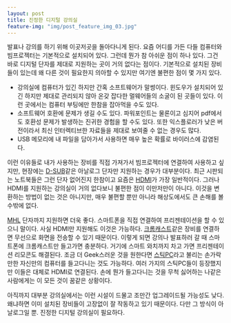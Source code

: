 ```yaml
---
layout: post
title: 진정한 디지털 강의실
feature-img: "img/post_feature_img_03.jpg"
---
```


발표나 강의를 하기 위해 이곳저곳을 돌아다니게 된다. 요즘 어디를 가든 다들 컴퓨터와 빔프로젝터는 기본적으로 설치되어 있다. 그런데 뭔가 참 아쉬운 점이 하나 있다. 그건 바로 디지털 단자를 제대로 지원하는 곳이 거의 없다는 점이다. 기본적으로 설치된 장비들이 있는데 왜 다른 것이 필요한지 의아할 수 있지만 여기엔 불편한 점이 몇 가지 있다.

- 강의실에 컴퓨터가 있긴 하지만 간혹 소프트웨어가 말썽이다. 윈도우가 설치되어 있긴 하지만 제대로 관리되지 않아 온갖 잡다한 멀웨어들의 소굴이 된 곳들이 있다. 이런 곳에서는 컴퓨터 부팅에만 한참을 잡아먹을 수도 있다.
- 소프트웨어 호환에 문제가 생길 수도 있다. 파워포인트는 물론이고 심지어 pdf에서도 호환성 문제가 발생하는 진귀한 경험을 할 수도 있다. 또한 익스플로러가 낮은 버전이라서 최신 인터렉티브한 자료들을 제대로 보여줄 수 없는 경우도 많다.
- USB 메모리에 내 파일을 담아가서 사용하면 매우 높은 확률로 바이러스에 감염된다.

이런 이유들로 내가 사용하는 장비를 직접 가져가서 빔프로젝터에 연결하여 사용하고 싶지만, 현장에는 [D-SUB][1]같은 아날로그 단자만 지원하는 경우가 대부분이다. 최근 시판되는 노트북들은 그런 단자 없어진지 한참이고 요즘은 [HDMI][2]가 가장 일반적이다. 그러나 HDMI를 지원하는 강의실이 거의 없다보니 불편한 점이 이만저만이 아니다. 이것을 변환하는 방법이 없는 것은 아니지만, 매우 불편할 뿐만 아니라 해상도에서도 큰 손해를 볼 수밖에 없다.

[MHL][3] 단자까지 지원하면 더욱 좋다. 스마트폰을 직접 연결하여 프리젠테이션을 할 수 있으니 말이다. 사실 HDMI만 지원해도 이것은 가능하다. [크롬캐스트][4]같은 장비를 연결하면 무선으로 화면을 전송할 수 있기 때문이다. 이렇게 되면 강의나 발표하러 갈 때 스마트폰에 크롬캐스트만 들고가면 충분하다. 거기에 스마트 와치까지 차고 가면 프리젠테이션 리모콘도 해결된다. 조금 더 Geek스러운 것을 원한다면 [스틱PC][5]라고 불리는 손가락만한 자신만의 컴퓨터를 들고다니는 것도 가능하다. 여러 가지의 스틱PC들이 등장했지만 이들은 대체로 HDMI로 연결된다. 손에 뭔가 들고다니는 것을 무척 싫어하는 나같은 사람에게는 이 모든 것이 꿈같은 상황이다.

아직까지 대부분 강의실에서는 이런 시설이 드물고 조만간 업그레이드될 가능성도 낮다. 왜냐하면 이미 설치된 장비들이 고장없이 잘 작동하고 있기 때문이다. 다만 그 방식이 아날로그일 뿐. 진정한 디지털 강의실이 필요하다.

[1]: https://en.wikipedia.org/wiki/D-subminiature
[2]: https://en.wikipedia.org/wiki/HDMI
[3]: https://en.wikipedia.org/wiki/Mobile_High-Definition_Link
[4]: https://www.google.co.kr/chrome/devices/chromecast/
[5]: http://www.intel.com/content/www/us/en/compute-stick/intel-compute-stick.html